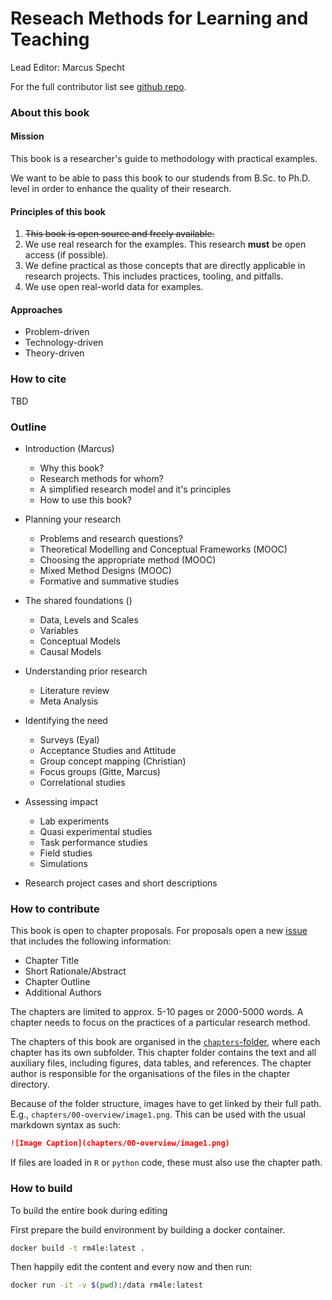# Reseach Methods for Learning and Teaching

Lead Editor: Marcus Specht

For the full contributor list see [github repo](https://github.com/marcuspecht/RM4LE).

### About this book

#### Mission

This book is a researcher's guide to methodology with practical examples.

We want to be able to pass this book to our studends from B.Sc. to Ph.D. level in order to enhance the quality of their research.

#### Principles of this book

1. ~~This book is open source and freely available.~~
1. We use real research for the examples. This research **must** be open access (if possible). 
1. We define practical as those concepts that are directly applicable in research projects. This includes practices, tooling, and pitfalls. 
1. We use open real-world data for examples.


#### Approaches

- Problem-driven
- Technology-driven
- Theory-driven

### How to cite

TBD

### Outline

- Introduction (Marcus)
  - Why this book?
  - Research methods for whom?
  - A simplified research model and it's principles
  - How to use this book?
  
- Planning your research
  - Problems and research questions?
  - Theoretical Modelling and Conceptual Frameworks (MOOC)
  - Choosing the appropriate method (MOOC)
  - Mixed Method Designs (MOOC)
  - Formative and summative studies
  
- The shared foundations ()
  - Data, Levels and Scales
  - Variables
  - Conceptual Models
  - Causal Models
  
- Understanding prior research
  - Literature review
  - Meta Analysis

- Identifying the need
  - Surveys (Eyal)
  - Acceptance Studies and Attitude
  - Group concept mapping (Christian)
  - Focus groups (Gitte, Marcus)
  - Correlational studies
  
- Assessing impact
  - Lab experiments
  - Quasi experimental studies
  - Task performance studies
  - Field studies
  - Simulations
  
- Research project cases and short descriptions


### How to contribute

This book is open to chapter proposals. For proposals open a new [issue](marcuspecht/RM4LE/issues) that includes the following information: 

- Chapter Title
- Short Rationale/Abstract
- Chapter Outline
- Additional Authors

The chapters are limited to approx. 5-10 pages or 2000-5000 words. A chapter needs to focus on the practices of a particular research method.

The chapters of this book are organised in the [`chapters`-folder](main/chapters), where each chapter has its own subfolder. This chapter folder contains the text and all auxiliary files, including figures, data tables, and references. The chapter author is responsible for the organisations of the files in the chapter directory. 

Because of the folder structure, images have to get linked by their full path. E.g., `chapters/00-overview/image1.png`. This can be used with the usual markdown syntax as such: 

```markdown
![Image Caption](chapters/00-overview/image1.png)
```

If files are loaded in `R` or `python` code, these must also use the chapter path. 

### How to build 

To build the entire book during editing

First prepare the build environment by building a docker container.

```bash 
docker build -t rm4le:latest .
```

Then happily edit the content and every now and then run:

```bash
docker run -it -v $(pwd):/data rm4le:latest 
```
